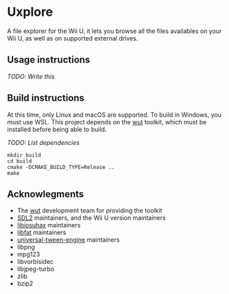 # Uxplore
A file explorer for the Wii U, it lets you browse all the files availables on your Wii U, as well as on supported external drives.

## Usage instructions
_TODO: Write this_

## Build instructions
At this time, only Linux and macOS are supported. To build in Windows, you must use WSL.
This project depends on the [wut](https://github.com/devkitPro/wut) toolkit, which must be installed before being able to build.

_TODO: List dependencies_

```
mkdir build
cd build
cmake -DCMAKE_BUILD_TYPE=Release ..
make
```

## Acknowlegments
- The [wut](https://github.com/devkitPro/wut) development team for providing the toolkit
- [SDL2](https://github.com/yawut/SDL) maintainers, and the Wii U version maintainers
- [libiosuhax](https://github.com/Arc13/libiosuhax) maintainers
- [libfat](https://github.com/Arc13/libiosuhax) maintainers
- [universal-tween-engine](https://github.com/Arc13/universal-tween-engine-cpp) maintainers
- libpng
- mpg123
- libvorbisidec
- libjpeg-turbo
- zlib
- bzip2

